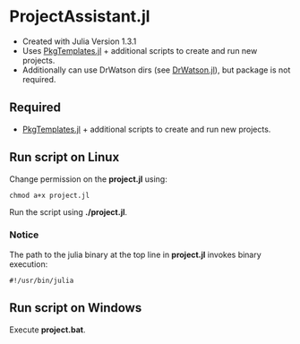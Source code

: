 # ProjectAssistant.jl

- Created with Julia Version 1.3.1
- Uses [PkgTemplates.jl](https://github.com/invenia/PkgTemplates.jl) + additional scripts to create and run new projects.
- Additionally can use DrWatson dirs (see [DrWatson.jl](https://github.com/JuliaDynamics/DrWatson.jl)), but package is not required.

## Required
- [PkgTemplates.jl](https://github.com/invenia/PkgTemplates.jl) + additional scripts to create and run new projects.

## Run script on Linux

Change permission on the **project.jl** using:
```
chmod a+x project.jl
```
Run the script using **./project.jl**.

### Notice
The path to the julia binary at the top line in **project.jl** invokes binary execution:
```
#!/usr/bin/julia
```

## Run script on Windows
Execute **project.bat**.
